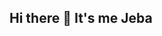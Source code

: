 ## Hi there 👋 It's me Jeba


<!---
Jeba-Sobitha/Jeba-Sobitha is a ✨ special ✨ repository because its `README.md` (this file) appears on your GitHub profile.
You can click the Preview link to take a look at your changes.
--->
